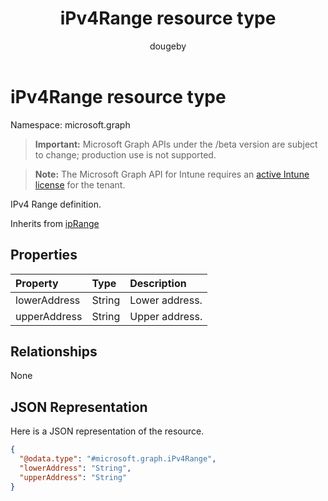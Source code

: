 ﻿---
title: "iPv4Range resource type"
description: "IPv4 Range definition."
author: "dougeby"
localization_priority: Normal
ms.prod: "intune"
doc_type: resourcePageType
---

# iPv4Range resource type

Namespace: microsoft.graph

> **Important:** Microsoft Graph APIs under the /beta version are subject to change; production use is not supported.

> **Note:** The Microsoft Graph API for Intune requires an [active Intune license](https://go.microsoft.com/fwlink/?linkid=839381) for the tenant.

IPv4 Range definition.

Inherits from [ipRange](../resources/intune-shared-iprange.md)

## Properties

| Property     | Type   | Description    |
| :----------- | :----- | :------------- |
| lowerAddress | String | Lower address. |
| upperAddress | String | Upper address. |

## Relationships

None

## JSON Representation

Here is a JSON representation of the resource.

<!-- {
  "blockType": "resource",
  "@odata.type": "microsoft.graph.iPv4Range"
}
-->

```json
{
  "@odata.type": "#microsoft.graph.iPv4Range",
  "lowerAddress": "String",
  "upperAddress": "String"
}
```
